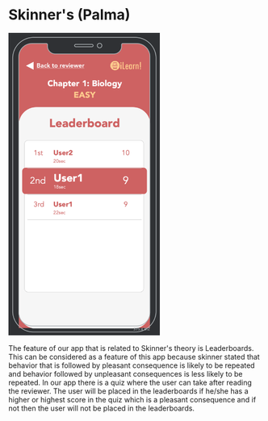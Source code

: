 # Skinner's (Palma)

<img src="../Images/leaderboard.png" width="300" height="600"/>

The feature of our app that is related to Skinner's theory is Leaderboards. This can be considered as a feature of this app because skinner stated that behavior that is followed by pleasant consequence is likely to be repeated and behavior followed by unpleasant consequences is less likely to be repeated. In our app there is a quiz where the user can take after reading the reviewer. The user will be placed in the leaderboards if he/she has a higher or highest score in the quiz which is a pleasant consequence and if not then the user will not be placed in the leaderboards.
